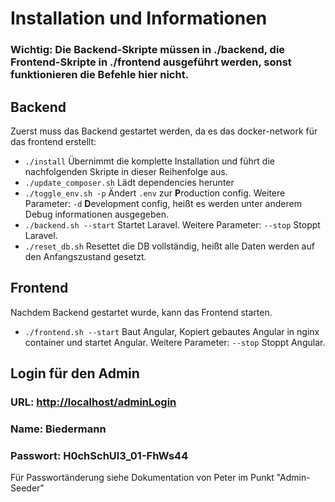 # Installation und Informationen

### Wichtig: Die Backend-Skripte müssen in ./backend, die Frontend-Skripte in ./frontend ausgeführt werden, sonst funktionieren die Befehle hier nicht.

## Backend

Zuerst muss das Backend gestartet werden, da es das docker-network für das frontend erstellt:

- `./install` Übernimmt die komplette Installation und führt die nachfolgenden Skripte in dieser Reihenfolge aus.
- `./update_composer.sh` Lädt dependencies herunter
- `./toggle_env.sh -p` Ändert `.env` zur **P**roduction config. Weitere Parameter: `-d` **D**evelopment config, heißt
  es werden unter anderem Debug informationen ausgegeben.
- `./backend.sh --start` Startet Laravel. Weitere Parameter: `--stop` Stoppt Laravel.
- `./reset_db.sh` Resettet die DB vollständig, heißt alle Daten werden auf den Anfangszustand gesetzt.

## Frontend

Nachdem Backend gestartet wurde, kann das Frontend starten.

- `./frontend.sh --start` Baut Angular, Kopiert gebautes Angular in nginx container und startet Angular.
  Weitere Parameter: `--stop` Stoppt Angular.

## Login für den Admin
### URL: [http://localhost/adminLogin](http://localhost/adminLogin)
### Name: Biedermann
### Passwort: H0chSchUl3_01-FhWs44
Für Passwortänderung siehe Dokumentation von Peter im Punkt "Admin-Seeder"